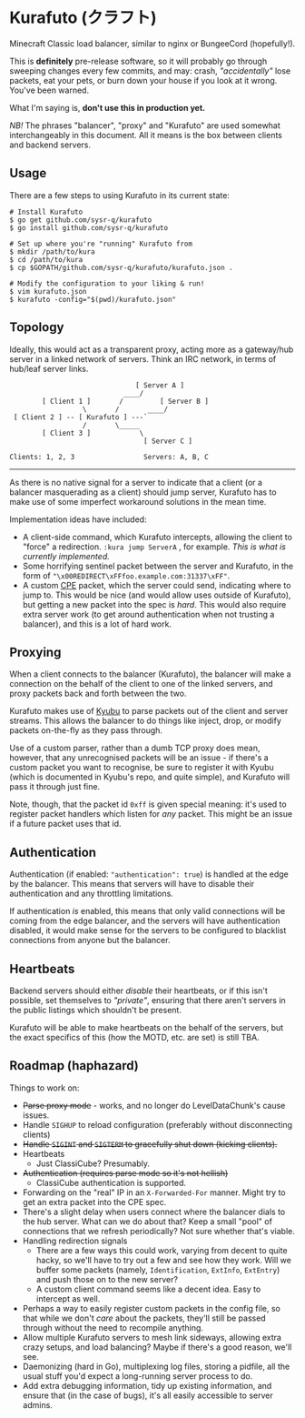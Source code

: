 Kurafuto (クラフト)
===================

Minecraft Classic load balancer, similar to nginx or BungeeCord (hopefully!).

This is __definitely__ pre-release software, so it will probably go through sweeping
changes every few commits, and may: crash, _"accidentally"_ lose packets, eat
your pets, or burn down your house if you look at it wrong. You've been warned.

What I'm saying is, __don't use this in production yet.__

_NB!_ The phrases "balancer", "proxy" and "Kurafuto" are used somewhat interchangeably
in this document. All it means is the box between clients and backend servers.

## Usage

There are a few steps to using Kurafuto in its current state:

```
# Install Kurafuto
$ go get github.com/sysr-q/kurafuto
$ go install github.com/sysr-q/kurafuto

# Set up where you're "running" Kurafuto from
$ mkdir /path/to/kura
$ cd /path/to/kura
$ cp $GOPATH/github.com/sysr-q/kurafuto/kurafuto.json .

# Modify the configuration to your liking & run!
$ vim kurafuto.json
$ kurafuto -config="$(pwd)/kurafuto.json"
```

## Topology

Ideally, this would act as a transparent proxy, acting more as a gateway/hub
server in a linked network of servers. Think an IRC network, in terms of hub/leaf
server links.

```
                               [ Server A ]
                            ____/
        [ Client 1 ]       /         [ Server B ]
                  \       /       ____/
 [ Client 2 ] -- [ Kurafuto ] ---`
                  /       \_____
        [ Client 3 ]            \
                                 [ Server C ]

Clients: 1, 2, 3                 Servers: A, B, C
```

******

As there is no native signal for a server to indicate that a client (or a balancer
masquerading as a client) should jump server, Kurafuto has to make use of some
imperfect workaround solutions in the mean time.

Implementation ideas have included:

* A client-side command, which Kurafuto intercepts, allowing the client to
  "force" a redirection. `:kura jump ServerA` , for example. _This is what is
  currently implemented._
* Some horrifying sentinel packet between the server and Kurafuto, in the form
  of `"\x00REDIRECT\xFFfoo.example.com:31337\xFF"`.
* A custom [CPE](http://wiki.vg/Classic_Protocol_Extension) packet, which the
  server could send, indicating where to jump to. This would be nice (and would
  allow uses outside of Kurafuto), but getting a new packet into the spec is _hard_.
  This would also require extra server work (to get around authentication when
  not trusting a balancer), and this is a lot of hard work.

## Proxying

When a client connects to the balancer (Kurafuto), the balancer will make a
connection on the behalf of the client to one of the linked servers, and proxy
packets back and forth between the two.

Kurafuto makes use of [Kyubu](https://github.com/sysr-q/kyubu) to parse packets
out of the client and server streams. This allows the balancer to do things like
inject, drop, or modify packets on-the-fly as they pass through.

Use of a custom parser, rather than a dumb TCP proxy does mean, however, that any
unrecognised packets will be an issue - if there's a custom packet you want to
recognise, be sure to register it with Kyubu (which is documented in Kyubu's repo,
and quite simple), and Kurafuto will pass it through just fine.

Note, though, that the packet id `0xff` is given special meaning: it's used to
register packet handlers which listen for _any_ packet. This might be an issue
if a future packet uses that id.

## Authentication

Authentication (if enabled: `"authentication": true`) is handled at the edge by
the balancer. This means that servers will have to disable their authentication
and any throttling limitations.

If authentication _is_ enabled, this means that only valid connections will be
coming from the edge balancer, and the servers will have authentication disabled,
it would make sense for the servers to be configured to blacklist connections
from anyone but the balancer.

## Heartbeats

Backend servers should either _disable_ their heartbeats, or if this isn't possible,
set themselves to _"private"_, ensuring that there aren't servers in the public
listings which shouldn't be present.

Kurafuto will be able to make heartbeats on the behalf of the servers, but the
exact specifics of this (how the MOTD, etc. are set) is still TBA.

## Roadmap (haphazard)

Things to work on:

* ~~Parse proxy mode~~ - works, and no longer do LevelDataChunk's cause issues.
* Handle `SIGHUP` to reload configuration (preferably without disconnecting clients)
* ~~Handle `SIGINT` and `SIGTERM` to gracefully shut down (kicking clients).~~
* Heartbeats
    * Just ClassiCube? Presumably.
* ~~Authentication (requires parse mode so it's not hellish)~~
    * ClassiCube authentication is supported.
* Forwarding on the "real" IP in an `X-Forwarded-For` manner. Might try to get
  an extra packet into the CPE spec.
* There's a slight delay when users connect where the balancer dials to the hub
  server. What can we do about that? Keep a small "pool" of connections that we
  refresh periodically? Not sure whether that's viable.
* Handling redirection signals
    * There are a few ways this could work, varying from decent to quite hacky,
      so we'll have to try out a few and see how they work. Will we buffer some
      packets (namely, `Identification`, `ExtInfo`, `ExtEntry`) and push those
      on to the new server?
    * A custom client command seems like a decent idea. Easy to intercept as well.
* Perhaps a way to easily register custom packets in the config file, so that
  while we don't _care_ about the packets, they'll still be passed through
  without the need to recompile anything.
* Allow multiple Kurafuto servers to mesh link sideways, allowing extra crazy
  setups, and load balancing? Maybe if there's a good reason, we'll see.
* Daemonizing (hard in Go), multiplexing log files, storing a pidfile, all the
  usual stuff you'd expect a long-running server process to do.
* Add extra debugging information, tidy up existing information, and ensure
  that (in the case of bugs), it's all easily accessible to server admins.
